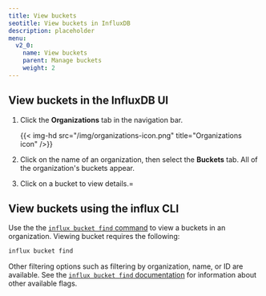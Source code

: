 ```yaml
---
title: View buckets
seotitle: View buckets in InfluxDB
description: placeholder
menu:
  v2_0:
    name: View buckets
    parent: Manage buckets
    weight: 2
---
```


## View buckets in the InfluxDB UI

1. Click the **Organizations** tab in the navigation bar.

    {{< img-hd src="/img/organizations-icon.png" title="Organizations icon" />}}

2. Click on the name of an organization, then select the **Buckets** tab. All of the organization's buckets appear.
3. Click on a bucket to view details.=

## View buckets using the influx CLI

Use the the [`influx bucket find` command](/v2.0/reference/cli/influx/bucket/find)
to view a buckets in an organization. Viewing bucket requires the following:


```sh
influx bucket find
```

Other filtering options such as filtering by organization, name, or ID are available.
See the [`influx bucket find` documentation](/v2.0/reference/cli/influx/bucket/find)
for information about other available flags.
